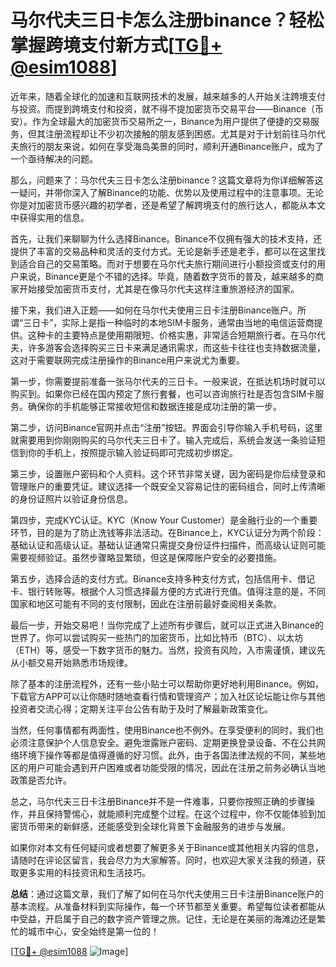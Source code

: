 # 马尔代夫三日卡怎么注册binance？轻松掌握跨境支付新方式[[TG💪+ @esim1088](https://t.me/s/esim1088)]

近年来，随着全球化的加速和互联网技术的发展，越来越多的人开始关注跨境支付与投资。而提到跨境支付和投资，就不得不提加密货币交易平台——Binance（币安）。作为全球最大的加密货币交易所之一，Binance为用户提供了便捷的交易服务，但其注册流程却让不少初次接触的朋友感到困惑。尤其是对于计划前往马尔代夫旅行的朋友来说，如何在享受海岛美景的同时，顺利开通Binance账户，成为了一个亟待解决的问题。

那么，问题来了：马尔代夫三日卡怎么注册binance？这篇文章将为你详细解答这一疑问，并带你深入了解Binance的功能、优势以及使用过程中的注意事项。无论你是对加密货币感兴趣的初学者，还是希望了解跨境支付的旅行达人，都能从本文中获得实用的信息。

首先，让我们来聊聊为什么选择Binance。Binance不仅拥有强大的技术支持，还提供了丰富的交易品种和灵活的支付方式。无论是新手还是老手，都可以在这里找到适合自己的交易策略。而对于想要在马尔代夫旅行期间进行小额投资或支付的用户来说，Binance更是个不错的选择。毕竟，随着数字货币的普及，越来越多的商家开始接受加密货币支付，尤其是在像马尔代夫这样注重旅游经济的国家。

接下来，我们进入正题——如何在马尔代夫使用三日卡注册Binance账户。所谓“三日卡”，实际上是指一种临时的本地SIM卡服务，通常由当地的电信运营商提供。这种卡的主要特点是使用期限短、价格实惠，非常适合短期旅行者。在马尔代夫，许多游客会选择购买三日卡来满足通讯需求，而这些卡往往也支持数据流量，这对于需要联网完成注册操作的Binance用户来说尤为重要。

第一步，你需要提前准备一张马尔代夫的三日卡。一般来说，在抵达机场时就可以购买到。如果你已经在国内预定了旅行套餐，也可以咨询旅行社是否包含SIM卡服务。确保你的手机能够正常接收短信和数据连接是成功注册的第一步。

第二步，访问Binance官网并点击“注册”按钮。界面会引导你输入手机号码，这里就需要用到你刚刚购买的马尔代夫三日卡了。输入完成后，系统会发送一条验证短信到你的手机上，按照提示输入验证码即可完成初步绑定。

第三步，设置账户密码和个人资料。这个环节非常关键，因为密码是你后续登录和管理账户的重要凭证。建议选择一个既安全又容易记住的密码组合，同时上传清晰的身份证照片以验证身份信息。

第四步，完成KYC认证。KYC（Know Your Customer）是金融行业的一个重要环节，目的是为了防止洗钱等非法活动。在Binance上，KYC认证分为两个阶段：基础认证和高级认证。基础认证通常只需提交身份证件扫描件，而高级认证则可能需要视频验证。虽然步骤略显繁琐，但这是保障账户安全的必要措施。

第五步，选择合适的支付方式。Binance支持多种支付方式，包括信用卡、借记卡、银行转账等。根据个人习惯选择最方便的方式进行充值。值得注意的是，不同国家和地区可能有不同的支付限制，因此在注册前最好查阅相关条款。

最后一步，开始交易吧！当你完成了上述所有步骤后，就可以正式进入Binance的世界了。你可以尝试购买一些热门的加密货币，比如比特币（BTC）、以太坊（ETH）等，感受一下数字货币的魅力。当然，投资有风险，入市需谨慎，建议先从小额交易开始熟悉市场规律。

除了基本的注册流程外，还有一些小贴士可以帮助你更好地利用Binance。例如，下载官方APP可以让你随时随地查看行情和管理资产；加入社区论坛能让你与其他投资者交流心得；定期关注平台公告有助于及时了解最新政策变化。

当然，任何事情都有两面性，使用Binance也不例外。在享受便利的同时，我们也必须注意保护个人信息安全。避免泄露账户密码、定期更换登录设备、不在公共网络环境下操作等都是值得遵循的好习惯。此外，由于各国法律法规的不同，某些地区的用户可能会遇到开户困难或者功能受限的情况，因此在注册之前务必确认当地政策是否允许。

总之，马尔代夫三日卡注册Binance并不是一件难事，只要你按照正确的步骤操作，并且保持警惕心，就能顺利完成整个过程。在这个过程中，你不仅能体验到加密货币带来的新鲜感，还能感受到全球化背景下金融服务的进步与发展。

如果你对本文有任何疑问或者想要了解更多关于Binance或其他相关内容的信息，请随时在评论区留言，我会尽力为大家解答。同时，也欢迎大家关注我的频道，获取更多实用的科技资讯和生活技巧。

**总结**：通过这篇文章，我们了解了如何在马尔代夫使用三日卡注册Binance账户的基本流程。从准备材料到实际操作，每一个环节都至关重要。希望每位读者都能从中受益，开启属于自己的数字资产管理之旅。记住，无论是在美丽的海滩边还是繁忙的城市中心，安全始终是第一位的！

[[TG💪+ @esim1088](https://t.me/s/esim1088) ![Image](https://i.postimg.cc/4NQfJmqS/Snipaste-2025-05-13-00-14-12.png)]